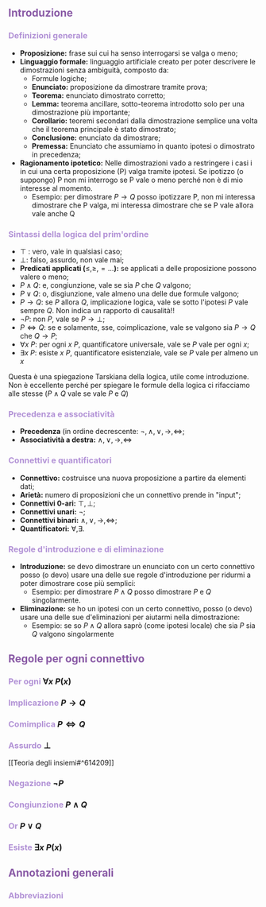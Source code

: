 ## <font color=8A5BA6>Introduzione</font>
### <font color=B292D6>Definizioni generale</font>

- **Proposizione:** frase sui cui ha senso interrogarsi se valga o meno;
- **Linguaggio formale:** linguaggio artificiale creato per poter descrivere le dimostrazioni senza ambiguità, composto da:
	- Formule logiche;
	- **Enunciato:** proposizione da dimostrare tramite prova;
	- **Teorema:** enunciato dimostrato corretto;
	- **Lemma:** teorema ancillare, sotto-teorema introdotto solo per una dimostrazione più importante;
	- **Corollario:** teoremi secondari dalla dimostrazione semplice una volta che il teorema principale è stato dimostrato;
	- **Conclusione:** enunciato da dimostrare;
	- **Premessa:** Enunciato che assumiamo in quanto ipotesi o dimostrato in precedenza;
- **Ragionamento ipotetico:** Nelle dimostrazioni vado a restringere i casi i in cui una certa proposizione (P) valga tramite ipotesi. Se ipotizzo (o suppongo) P non mi interrogo se P vale o meno perché non è di mio interesse al momento.
	- Esempio: per dimostrare $P\to Q$ posso ipotizzare P, non mi interessa dimostrare che P valga, mi interessa dimostrare che se P vale allora vale anche Q

### <font color=B292D6>Sintassi della logica del prim'ordine</font>

- $\top$ : vero, vale in qualsiasi caso;
- $\bot$: falso, assurdo, non vale mai;
- **Predicati applicati (**$\leq, \geq, =...$**):** se applicati a delle proposizione possono valere o meno;
- $P\land Q$: e, congiunzione, vale se sia $P$ che $Q$ valgono;
- $P\lor Q$: o, disgiunzione, vale almeno una delle due formule valgono;
- $P\to Q$: se $P$ allora $Q$, implicazione logica, vale se sotto l'ipotesi $P$ vale sempre $Q$. Non indica un rapporto di causalità!!
- $\lnot P$: non $P$, vale se $P\to \bot$;
- $P\iff Q$: se e solamente, sse, coimplicazione, vale se valgono sia $P\to Q$ che $Q\to P$;
- $\forall x\ P$: per ogni $x\ P$, quantificatore universale, vale se $P$ vale per ogni $x$;
- $\exists x\ P$: esiste $x\ P$, quantificatore esistenziale, vale se $P$ vale per almeno un $x$

Questa è una spiegazione Tarskiana della logica, utile come introduzione. Non è eccellente perché per spiegare le formule della logica ci rifacciamo alle stesse ($P\land Q$  vale se vale $P$ e $Q$)
### <font color=B292D6>Precedenza e associatività</font>

- **Precedenza** (in ordine decrescente: $\lnot,\land,\lor,\to,\iff$;
- **Associatività a destra:** $\land,\lor,\to,\iff$
### <font color=B292D6>Connettivi e quantificatori</font>

- **Connettivo:** costruisce una nuova proposizione a partire da elementi dati;
- **Arietà:** numero di proposizioni che un connettivo prende in "input";
- **Connettivi 0-ari:** $\top,\bot$;
- **Connettivi unari:** $\lnot$;
- **Connettivi binari:** $\land,\lor,\to,\iff$;
- **Quantificatori:** $\forall,\exists$.

### <font color=B292D6>Regole d'introduzione e di eliminazione</font>

- **Introduzione:** se devo dimostrare un enunciato con un certo connettivo  posso (o devo) usare una delle sue regole d'introduzione per ridurmi a poter dimostrare cose più semplici:
	- Esempio: per dimostrare $P\land Q$ posso dimostrare $P$ e $Q$ singolarmente.
- **Eliminazione:** se ho un ipotesi con un certo connettivo, posso (o devo) usare una delle sue d'eliminazioni per aiutarmi nella dimostrazione:
	- Esempio: se so $P\land Q$ allora saprò (come ipotesi locale) che sia $P$ sia $Q$ valgono singolarmente

## <font color=8A5BA6>Regole per ogni connettivo</font>

### <font color=B292D6>Per ogni </font> $\forall x\ P(x)$


### <font color=B292D6>Implicazione </font> $P\to Q$


### <font color=B292D6>Comimplica </font> $P\iff Q$


### <font color=B292D6>Assurdo </font> $\bot$

[[Teoria degli insiemi#^614209]]

### <font color=B292D6>Negazione </font>  $\lnot P$


### <font color=B292D6>Congiunzione </font> $P\land Q$


### <font color=B292D6>Or </font> $P\lor Q$


### <font color=B292D6>Esiste </font> $\exists x\ P(x)$

## <font color=8A5BA6>Annotazioni generali</font>

### <font color=B292D6>Abbreviazioni </font>


